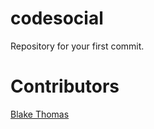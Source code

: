 # codesocial
Repository for your first commit.

# Contributors
[Blake Thomas](http://twitter.com/dijjnn)
